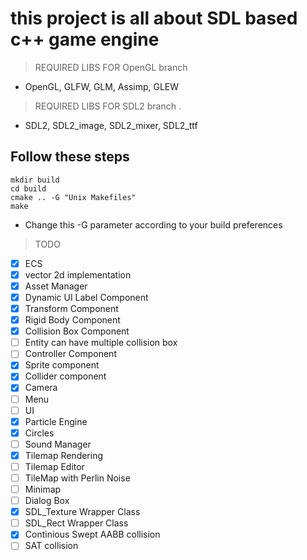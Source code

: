 # this project is all about SDL based c++ game engine

> REQUIRED LIBS FOR OpenGL branch

- OpenGL, GLFW, GLM, Assimp, GLEW  

> REQUIRED LIBS FOR SDL2 branch .

- SDL2, SDL2_image, SDL2_mixer, SDL2_ttf


## Follow these steps

    mkdir build
    cd build
    cmake .. -G "Unix Makefiles"
    make

- Change this -G parameter according to your build preferences

> TODO

- [x] ECS
- [x] vector 2d implementation
- [x] Asset Manager
- [x] Dynamic UI Label Component
- [x] Transform Component
- [x] Rigid Body Component
- [x] Collision Box Component
- [ ] Entity can have multiple collision box
- [ ] Controller Component
- [x] Sprite component
- [x] Collider component
- [x] Camera
- [ ] Menu
- [ ] UI
- [x] Particle Engine
- [x] Circles
- [ ] Sound Manager
- [x] Tilemap Rendering
- [ ] Tilemap Editor
- [ ] TileMap with Perlin Noise
- [ ] Minimap
- [ ] Dialog Box
- [x] SDL_Texture Wrapper Class
- [ ] SDL_Rect Wrapper Class
- [x] Continious Swept AABB collision
- [ ] SAT collision

